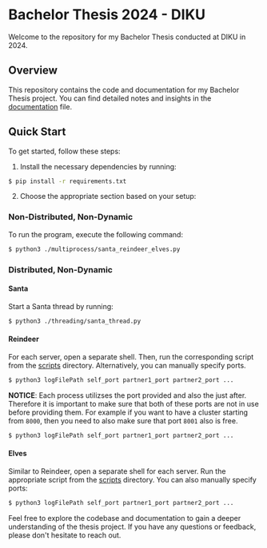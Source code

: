 # Bachelor Thesis 2024 - DIKU

Welcome to the repository for my Bachelor Thesis conducted at DIKU in 2024.

## Overview

This repository contains the code and documentation for my Bachelor Thesis project. You can find detailed notes and insights in the [documentation](/notes.md) file.

## Quick Start

To get started, follow these steps:

1. Install the necessary dependencies by running:

```bash
$ pip install -r requirements.txt
```

2. Choose the appropriate section based on your setup:

### Non-Distributed, Non-Dynamic

To run the program, execute the following command:

```bash
$ python3 ./multiprocess/santa_reindeer_elves.py
```

### Distributed, Non-Dynamic

#### Santa

Start a Santa thread by running:

```bash
$ python3 ./threading/santa_thread.py
```

#### Reindeer

For each server, open a separate shell. Then, run the corresponding script from the [scripts](/threading/scripts) directory. Alternatively, you can manually specify ports. 
```bash
$ python3 logFilePath self_port partner1_port partner2_port ...
```
**NOTICE**: Each process utilizses the port provided and also the just after. Therefore it is important to make sure that both of these ports are not in use before providing them. For example if you want to have a cluster starting from `8000`, then you need to also make sure that port `8001` also is free.

```bash
$ python3 logFilePath self_port partner1_port partner2_port ...
```

#### Elves

Similar to Reindeer, open a separate shell for each server. Run the appropriate script from the [scripts](/threading/scripts) directory. You can also manually specify ports:

```bash
$ python3 logFilePath self_port partner1_port partner2_port ...
```

Feel free to explore the codebase and documentation to gain a deeper understanding of the thesis project. If you have any questions or feedback, please don't hesitate to reach out.
